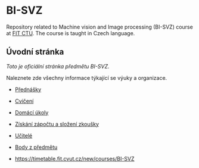 # BI-SVZ

Repository related to Machine vision and Image processing (BI-SVZ) course at [FIT CTU](https://fit.cvut.cz/en). The course is taught in Czech language.

## Úvodní stránka

*Toto je oficiální stránka předmětu BI-SVZ.*

Naleznete zde všechny informace týkající se výuky a organizace.

* [Přednášky](lectures/index.md)

* [Cvičení](tutorials/index.md)
* [Domácí úkoly](homeworks/index.md)

* [Získání zápočtu a složení zkoušky](classification/index.md)

* [Učitelé](teachers/index.md)
* [Body z předmětu](https://grades.fit.cvut.cz/)
* https://timetable.fit.cvut.cz/new/courses/BI-SVZ 

